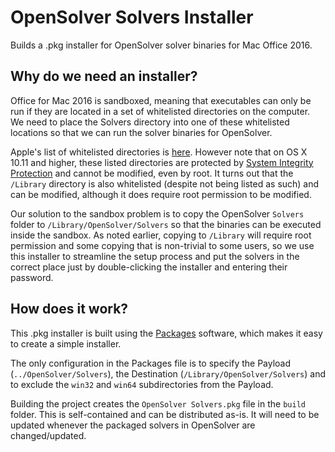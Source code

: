 # OpenSolver Solvers Installer

Builds a .pkg installer for OpenSolver solver binaries for Mac Office 2016.

## Why do we need an installer?

Office for Mac 2016 is sandboxed, meaning that executables can only be run if they are located in a set of whitelisted directories on the computer. We need to place the Solvers directory into one of these whitelisted locations so that we can run the solver binaries for OpenSolver.

Apple's list of whitelisted directories is [here](https://developer.apple.com/library/content/documentation/Security/Conceptual/AppSandboxDesignGuide/AppSandboxInDepth/AppSandboxInDepth.html#//apple_ref/doc/uid/TP40011183-CH3-SW17). However note that on OS X 10.11 and higher, these listed directories are protected by [System Integrity Protection](https://support.apple.com/en-us/HT204899) and cannot be modified, even by root. It turns out that the `/Library` directory is also whitelisted (despite not being listed as such) and can be modified, although it does require root permission to be modified.

Our solution to the sandbox problem is to copy the OpenSolver `Solvers` folder to `/Library/OpenSolver/Solvers` so that the binaries can be executed inside the sandbox. As noted earlier, copying to `/Library` will require root permission and some copying that is non-trivial to some users, so we use this installer to streamline the setup process and put the solvers in the correct place just by double-clicking the installer and entering their password.

## How does it work?

This .pkg installer is built using the [Packages](http://s.sudre.free.fr/Software/Packages/about.html) software, which makes it easy to create a simple installer.

The only configuration in the Packages file is to specify the Payload (`../OpenSolver/Solvers`), the Destination (`/Library/OpenSolver/Solvers`) and to exclude the `win32` and `win64` subdirectories from the Payload.

Building the project creates the `OpenSolver Solvers.pkg` file in the `build` folder. This is self-contained and can be distributed as-is. It will need to be updated whenever the packaged solvers in OpenSolver are changed/updated.
